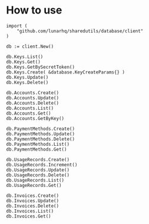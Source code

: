 How to use
=============

	import (
		"github.com/lunarhq/sharedutils/database/client"
	)

	db := client.New()

	db.Keys.List()
	db.Keys.Get()
	db.Keys.GetBySecretToken()
	db.Keys.Create( &database.KeyCreateParams{} )
	db.Keys.Update()
	db.Keys.Delete()

	db.Accounts.Create()
	db.Accounts.Update()
	db.Accounts.Delete()
	db.Accounts.List()
	db.Accounts.Get()
	db.Accounts.GetByKey()

	db.PaymentMethods.Create()
	db.PaymentMethods.Update()
	db.PaymentMethods.Delete()
	db.PaymentMethods.List()
	db.PaymentMethods.Get()

	db.UsageRecords.Create()
	db.UsageRecords.Increment()
	db.UsageRecords.Update()
	db.UsageRecords.Delete()
	db.UsageRecords.List()
	db.UsageRecords.Get()

	db.Invoices.Create()
	db.Invoices.Update()
	db.Invoices.Delete()
	db.Invoices.List()
	db.Invoices.Get()
